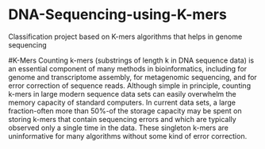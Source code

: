 # DNA-Sequencing-using-K-mers
Classification project based on K-mers algorithms that helps in genome sequencing

#K-Mers
Counting k-mers (substrings of length k in DNA sequence data) is an essential component of many methods in bioinformatics, including for genome and transcriptome assembly, for metagenomic sequencing, and for error correction of sequence reads. Although simple in principle, counting k-mers in large modern sequence data sets can easily overwhelm the memory capacity of standard computers. In current data sets, a large fraction-often more than 50%-of the storage capacity may be spent on storing k-mers that contain sequencing errors and which are typically observed only a single time in the data. These singleton k-mers are uninformative for many algorithms without some kind of error correction.
